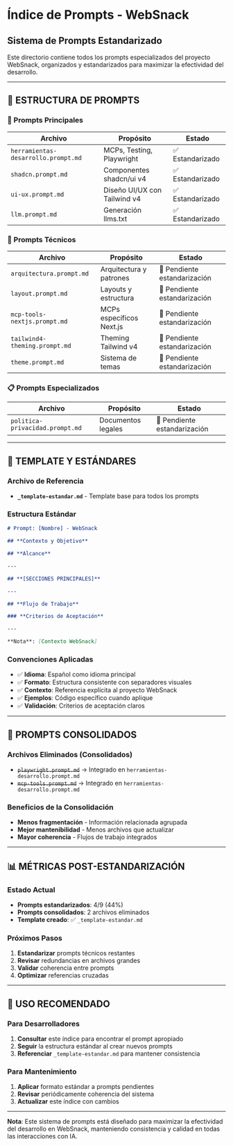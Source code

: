# Índice de Prompts - WebSnack

## **Sistema de Prompts Estandarizado**

Este directorio contiene todos los prompts especializados del proyecto WebSnack, organizados y estandarizados para maximizar la efectividad del desarrollo.

---

## **📂 ESTRUCTURA DE PROMPTS**

### **🎯 Prompts Principales**

| Archivo                             | Propósito                    | Estado           |
| ----------------------------------- | ---------------------------- | ---------------- |
| `herramientas-desarrollo.prompt.md` | MCPs, Testing, Playwright    | ✅ Estandarizado |
| `shadcn.prompt.md`                  | Componentes shadcn/ui v4     | ✅ Estandarizado |
| `ui-ux.prompt.md`                   | Diseño UI/UX con Tailwind v4 | ✅ Estandarizado |
| `llm.prompt.md`                     | Generación llms.txt          | ✅ Estandarizado |

### **🔧 Prompts Técnicos**

| Archivo                       | Propósito                | Estado                       |
| ----------------------------- | ------------------------ | ---------------------------- |
| `arquitectura.prompt.md`      | Arquitectura y patrones  | 📝 Pendiente estandarización |
| `layout.prompt.md`            | Layouts y estructura     | 📝 Pendiente estandarización |
| `mcp-tools-nextjs.prompt.md`  | MCPs específicos Next.js | 📝 Pendiente estandarización |
| `tailwind4-theming.prompt.md` | Theming Tailwind v4      | 📝 Pendiente estandarización |
| `theme.prompt.md`             | Sistema de temas         | 📝 Pendiente estandarización |

### **📋 Prompts Especializados**

| Archivo                         | Propósito          | Estado                       |
| ------------------------------- | ------------------ | ---------------------------- |
| `politica-privacidad.prompt.md` | Documentos legales | 📝 Pendiente estandarización |

---

## **📖 TEMPLATE Y ESTÁNDARES**

### **Archivo de Referencia**

- **`_template-estandar.md`** - Template base para todos los prompts

### **Estructura Estándar**

```markdown
# Prompt: [Nombre] - WebSnack

## **Contexto y Objetivo**

## **Alcance**

---

## **[SECCIONES PRINCIPALES]**

---

## **Flujo de Trabajo**

### **Criterios de Aceptación**

---

**Nota**: [Contexto WebSnack]
```

### **Convenciones Aplicadas**

- ✅ **Idioma**: Español como idioma principal
- ✅ **Formato**: Estructura consistente con separadores visuales
- ✅ **Contexto**: Referencia explícita al proyecto WebSnack
- ✅ **Ejemplos**: Código específico cuando aplique
- ✅ **Validación**: Criterios de aceptación claros

---

## **🔄 PROMPTS CONSOLIDADOS**

### **Archivos Eliminados (Consolidados)**

- ~~`playwright.prompt.md`~~ → Integrado en `herramientas-desarrollo.prompt.md`
- ~~`mcp-tools.prompt.md`~~ → Integrado en `herramientas-desarrollo.prompt.md`

### **Beneficios de la Consolidación**

- **Menos fragmentación** - Información relacionada agrupada
- **Mejor mantenibilidad** - Menos archivos que actualizar
- **Mayor coherencia** - Flujos de trabajo integrados

---

## **📊 MÉTRICAS POST-ESTANDARIZACIÓN**

### **Estado Actual**

- **Prompts estandarizados**: 4/9 (44%)
- **Prompts consolidados**: 2 archivos eliminados
- **Template creado**: ✅ `_template-estandar.md`

### **Próximos Pasos**

1. **Estandarizar** prompts técnicos restantes
2. **Revisar** redundancias en archivos grandes
3. **Validar** coherencia entre prompts
4. **Optimizar** referencias cruzadas

---

## **🎯 USO RECOMENDADO**

### **Para Desarrolladores**

1. **Consultar** este índice para encontrar el prompt apropiado
2. **Seguir** la estructura estándar al crear nuevos prompts
3. **Referenciar** `_template-estandar.md` para mantener consistencia

### **Para Mantenimiento**

1. **Aplicar** formato estándar a prompts pendientes
2. **Revisar** periódicamente coherencia del sistema
3. **Actualizar** este índice con cambios

---

**Nota**: Este sistema de prompts está diseñado para maximizar la efectividad del desarrollo en WebSnack, manteniendo consistencia y calidad en todas las interacciones con IA.
